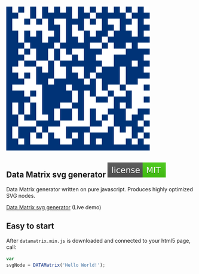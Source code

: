 ![SVG Data Matrix Generator](img/datamatrix.svg)

## Data Matrix svg generator [![LICENSE](img/license.svg)](/LICENSE)
Data Matrix generator written on pure javascript. Produces highly optimized SVG nodes.

[Data Matrix svg generator](https://datalog.github.io/demo/datamatrix-svg/) (Live demo)

## Easy to start
After `datamatrix.min.js` is downloaded and connected to your html5 page, call:
```javascript
var
svgNode = DATAMatrix('Hello World!');
```
